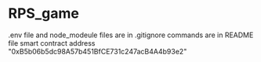 # RPS_game
.env file and node_modeule files are in .gitignore
commands are in README file
smart contract address "0xB5b06b5dc98A57b451BfCE731c247acB4A4b93e2"